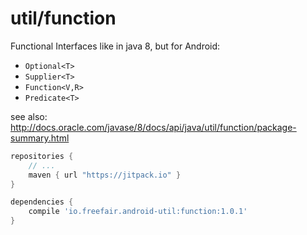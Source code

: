 # util/function

Functional Interfaces like in java 8, but for Android:
- `Optional<T>`
- `Supplier<T>`
- `Function<V,R>`
- `Predicate<T>`

see also: http://docs.oracle.com/javase/8/docs/api/java/util/function/package-summary.html

```gradle
repositories {
    // ...
    maven { url "https://jitpack.io" }
}

dependencies {
    compile 'io.freefair.android-util:function:1.0.1'
}
```
